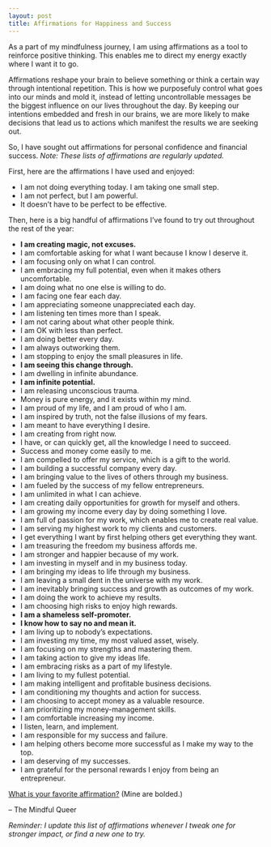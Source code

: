 ```yaml
---
layout: post
title: Affirmations for Happiness and Success
---
```


As a part of my mindfulness journey, I am using affirmations as a tool to reinforce positive thinking. This enables me to direct my energy exactly where I want it to go.

Affirmations reshape your brain to believe something or think a certain way through intentional repetition. This is how we purposefuly control what goes into our minds and mold it, instead of letting uncontrollable messages be the biggest influence on our lives throughout the day. By keeping our intentions embedded and fresh in our brains, we are more likely to make decisions that lead us to actions which manifest the results we are seeking out.

So, I have sought out affirmations for personal confidence and financial success. _Note: These lists of affirmations are regularly updated._

First, here are the affirmations I have used and enjoyed:

* I am not doing everything today. I am taking one small step.
* I am not perfect, but I am powerful.
* It doesn’t have to be perfect to be effective.

Then, here is a big handful of affirmations I’ve found to try out throughout the rest of the year:

* **I am creating magic, not excuses.**
* I am comfortable asking for what I want because I know I deserve it.
* I am focusing only on what I can control.
* I am embracing my full potential, even when it makes others uncomfortable.
* I am doing what no one else is willing to do.
* I am facing one fear each day.
* I am appreciating someone unappreciated each day.
* I am listening ten times more than I speak.
* I am not caring about what other people think.
* I am OK with less than perfect.
* I am doing better every day.
* I am always outworking them.
* I am stopping to enjoy the small pleasures in life.
* **I am seeing this change through.**
* I am dwelling in infinite abundance.
* **I am infinite potential.**
* I am releasing unconscious trauma.
* Money is pure energy, and it exists within my mind.
* I am proud of my life, and I am proud of who I am.
* I am inspired by truth, not the false illusions of my fears.
* I am meant to have everything I desire.
* I am creating from right now.
* I have, or can quickly get, all the knowledge I need to succeed.
* Success and money come easily to me.
* I am compelled to offer my service, which is a gift to the world.
* I am building a successful company every day.
* I am bringing value to the lives of others through my business. 
* I am fueled by the success of my fellow entrepreneurs.
* I am unlimited in what I can achieve.
* I am creating daily opportunities for growth for myself and others.
* I am growing my income every day by doing something I love.
* I am full of passion for my work, which enables me to create real value.
* I am serving my highest work to my clients and customers.
* I get everything I want by first helping others get everything they want.
* I am treasuring the freedom my business affords me.
* I am stronger and happier because of my work.
* I am investing in myself and in my business today.
* I am bringing my ideas to life through my business.
* I am leaving a small dent in the universe with my work.
* I am inevitably bringing success and growth as outcomes of my work.
* I am doing the work to achieve my results.
* I am choosing high risks to enjoy high rewards.
* **I am a shameless self-promoter.**
* **I know how to say no and mean it.**
* I am living up to nobody’s expectations.
* I am investing my time, my most valued asset, wisely.
* I am focusing on my strengths and mastering them.
* I am taking action to give my ideas life.
* I am embracing risks as a part of my lifestyle.
* I am living to my fullest potential.
* I am making intelligent and profitable business decisions.
* I am conditioning my thoughts and action for success.
* I am choosing to accept money as a valuable resource.
* I am prioritizing my money-management skills.
* I am comfortable increasing my income.
* I listen, learn, and implement.
* I am responsible for my success and failure. 
* I am helping others become more successful as I make my way to the top.
* I am deserving of my successes.
* I am grateful for the personal rewards I enjoy from being an entrepreneur.

[What is your favorite affirmation?](https://twitter.com/intent/tweet?text=My%20favorite%20affirmation%20is%20WRITE%20YOURS%20HERE!&url=http://mindfulqueer.com/2018/01/affirmations-for-success/&hashtags=mindfulness,luckengineer&via=annedorko&in-reply-to=953568780868837376) (Mine are bolded.)

– The Mindful Queer

_Reminder: I update this list of affirmations whenever I tweak one for stronger impact, or find a new one to try._
